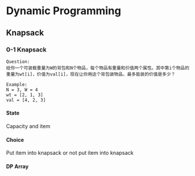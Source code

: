 # Dynamic Programming
## Knapsack
### 0-1 Knapsack
```
Question:
给你一个可装载重量为W的背包和N个物品，每个物品有重量和价值两个属性。其中第i个物品的重量为wt[i]，价值为val[i]，现在让你用这个背包装物品，最多能装的价值是多少？

Example:
N = 3, W = 4
wt = [2, 1, 3]
val = [4, 2, 3] 
```
#### State
Capacity and item

#### Choice
Put item into knapsack or not put item into knapsack

#### DP Array

